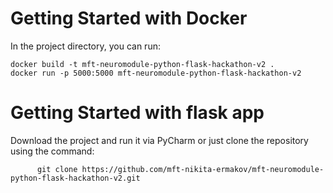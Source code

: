 # Getting Started with Docker
  In the project directory, you can run:
  
    docker build -t mft-neuromodule-python-flask-hackathon-v2 .
    docker run -p 5000:5000 mft-neuromodule-python-flask-hackathon-v2
        
   # Getting Started with flask app
  Download the project and run it via PyCharm or just clone the repository using the command:
        
          git clone https://github.com/mft-nikita-ermakov/mft-neuromodule-python-flask-hackathon-v2.git
